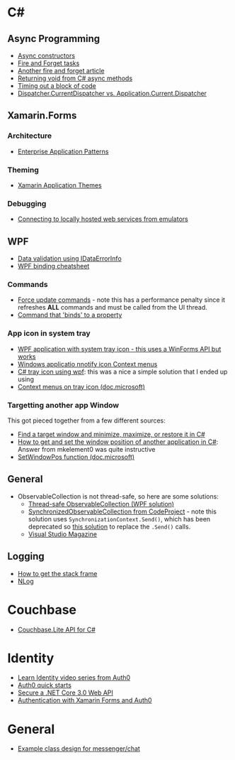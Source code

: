 # C#
## Async Programming
- [Async constructors](https://blog.stephencleary.com/2013/01/async-oop-2-constructors.html)
- [Fire and Forget tasks](https://stackoverflow.com/questions/12803012/fire-and-forget-with-async-vs-old-async-delegate)
- [Another fire and forget article ](https://johnthiriet.com/removing-async-void/)
- [Returning void from C# async methods](https://app.pluralsight.com/guides/returning-void-from-c-async-method)
- [Timing out a block of code](https://stackoverflow.com/questions/13513650/how-to-set-timeout-for-a-line-of-c-sharp-code)
- [Dispatcher.CurrentDispatcher vs. Application.Current.Dispatcher](https://stackoverflow.com/questions/10448987/dispatcher-currentdispatcher-vs-application-current-dispatcher)

## Xamarin.Forms
### Architecture
- [Enterprise Application Patterns](https://docs.microsoft.com/en-us/xamarin/xamarin-forms/enterprise-application-patterns/)
### Theming
- [Xamarin Application Themes](https://docs.microsoft.com/en-us/xamarin/xamarin-forms/user-interface/theming/theming)
### Debugging
- [Connecting to locally hosted web services from emulators](https://docs.microsoft.com/en-us/xamarin/cross-platform/deploy-test/connect-to-local-web-services)

## WPF
- [Data validation using IDataErrorInfo](https://www.codeproject.com/tips/858492/wpf-validation-using-idataerrorinfo)
- [WPF binding cheatsheet](https://www.nbdtech.com/Free/WpfBinding.pdf)
### Commands
- [Force update commands](https://stackoverflow.com/questions/783104/refresh-wpf-command) - note this has a performance penalty since it refreshes **ALL** commands and must be called from the UI thread.
- [Command that 'binds' to a property](https://stackoverflow.com/questions/1751966/commandmanager-invalidaterequerysuggested-isnt-fast-enough-what-can-i-do)
  
 ### App icon in system tray
 - [WPF application with system tray icon - this uses a WinForms API but works](https://stackoverflow.com/questions/1472633/wpf-application-that-only-has-a-tray-icon)
 - [Windows applicatio nnotify icon Context menus](https://docs.microsoft.com/en-us/dotnet/api/system.windows.forms.notifyicon.contextmenu?view=netframework-4.8)
 - [C# tray icon using wpf](https://stackoverflow.com/questions/12428006/c-sharp-trayicon-using-wpf): this was a nice a simple solution that I ended up using
 - [Context menus on tray icon (doc.microsoft)](https://docs.microsoft.com/en-us/dotnet/api/system.windows.forms.notifyicon.contextmenu?view=netframework-4.8)
 
### Targetting another app Window
This got pieced together from a few different sources:
- [Find a target window and minimize, maximize, or restore it in C#](http://csharphelper.com/blog/2016/12/find-a-target-window-and-minimize-maximize-or-restore-it-in-c/)
- [How to get and set the window position of another application in C#](https://stackoverflow.com/questions/1364440/how-to-get-and-set-the-window-position-of-another-application-in-c-sharp): Answer from mkelement0 was quite instructive
- [SetWindowPos function (doc.microsoft)](https://docs.microsoft.com/en-us/windows/win32/api/winuser/nf-winuser-setwindowpos)

## General
- ObservableCollection is not thread-safe, so here are some solutions:
  - [Thread-safe ObservableCollection (WPF solution)](https://stackoverflow.com/questions/23108045/how-to-make-observablecollection-thread-safe)
  - [SynchronizedObservableCollection from CodeProject](https://www.codeproject.com/tips/998619/thread-safe-observablecollection-t) - note this solution uses ```SynchronizationContext.Send()```, which has been deprecated so [this solution](https://stackoverflow.com/questions/22441499/replacement-for-synchronizationcontext-send-in-portable-class-libraries) to replace the ```.Send()``` calls.
  - [Visual Studio Magazine](https://visualstudiomagazine.com/Home.aspx)
  
## Logging
- [How to get the stack frame](https://www.csharp-examples.net/reflection-callstack/)
- [NLog](https://github.com/NLog/NLog)

# Couchbase
- [Couchbase.Lite API for C#](https://docs.couchbase.com/couchbase-lite/current/csharp.html)

# Identity
- [Learn Identity video series from Auth0](https://auth0.com/docs/videos/learn-identity-series)
- [Auth0 quick starts](https://auth0.com/docs/quickstarts)
- [Secure a .NET Core 3.0 Web API](https://auth0.com/blog/how-to-build-and-secure-web-apis-with-aspnet-core-3/)
- [Authentication with Xamarin Forms and Auth0](https://purple.telstra.com/blog/authentication-with-xamarin-forms-and-auth0)

# General
- [Example class design for messenger/chat](https://github.com/yoosuf/Messenger)

